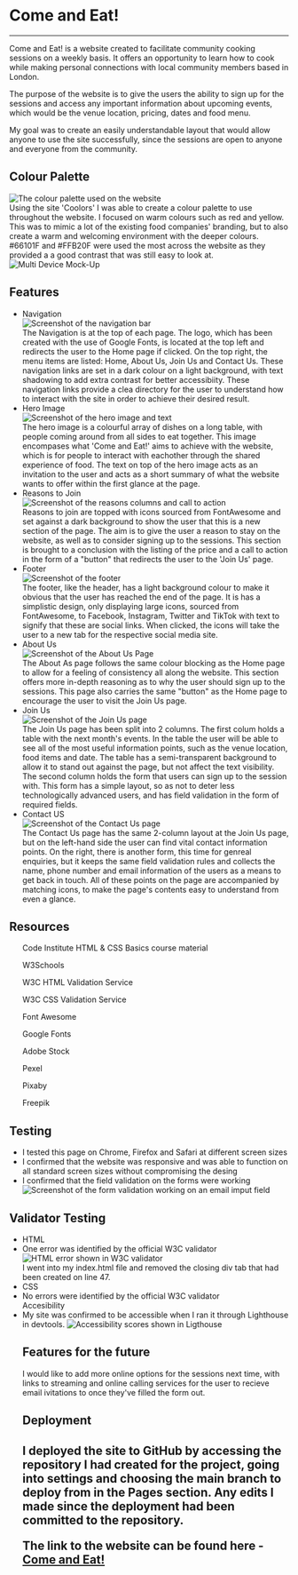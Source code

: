 <h1>Come and Eat!</h1>
<hr>
Come and Eat! is a website created to facilitate community cooking sessions on a weekly basis. It offers an opportunity to learn how to cook while making personal connections with local community members based in London. 

The purpose of the website is to give the users the ability to sign up for the sessions and access any important information about upcoming events, which would be the venue location, pricing, dates and food menu. 

My goal was to create an easily understandable layout that would allow anyone to use the site successfully, since the sessions are open to anyone and everyone from the community.

<h2>Colour Palette</h2>
<img src="/assets/images/coolors.jpg" alt="The colour palette used on the website">
<br>
Using the site 'Coolors' I was able to create a colour palette to use throughout the website. I focused on warm colours such as red and yellow. This was to mimic a lot of the existing food companies' branding, but to also create a warm and welcoming environment with the deeper colours. #66101F and #FFB20F were used the most across the website as they provided a a good contrast that was still easy to look at. 
<br>
<img src="/assets/images/MultiDeviceMockUp.jpg" alt="Multi Device Mock-Up">

<h2>Features</h2>
<ul>
    <li>Navigation</li>
    <img src="/assets/images/nav_bar.jpg" alt="Screenshot of the navigation bar">
    <br>
    The Navigation is at the top of each page. The logo, which has been created with the use of Google Fonts, is located at the top left and redirects the user to the Home page if clicked. On the top right, the menu items are listed: Home, About Us, Join Us and Contact Us.
    These navigation links are set in a dark colour on a light background, with text shadowing to add extra contrast for better accessibiity.
    These navigation links provide a clea directory for the user to understand how to interact with the site in order to achieve their desired result. 
    <li>Hero Image</li>
    <img src="/assets/images/hero_img.jpg" alt="Screenshot of the hero image and text">
    <br>
    The hero image is a colourful array of dishes on a long table, with people coming around from all sides to eat together. This image encompases what 'Come and Eat!' aims to achieve with the website, which is for people to interact with eachother through the shared experience of food. The text on top of the hero image acts as an invitation to  the user and acts as a short summary of what the website wants to offer within the first glance at the page.
    <li>Reasons to Join</li>
    <img src="/assets/images/reasons.jpg" alt="Screenshot of the reasons columns and call to action">
    <br>
    Reasons to join are topped with icons sourced from FontAwesome and set against a dark background to show the user that this is a new section of the page. The aim is to give the user a reason to stay on the website, as well as to consider signing up to the sessions. This section is brought to a conclusion with the listing of the price and a call to action in the form of a "button" that redirects the user to the 'Join Us' page.  
    <li>Footer</li>
    <img src="/assets/images/footer.jpg" alt="Screenshot of the footer">
    <br>
    The footer, like the header, has a light background colour to make it obvious that the user has reached the end of the page. It is has a simplistic design, only displaying large icons, sourced from FontAwesome, to Facebook, Instagram, Twitter and TikTok with text to signify that these are social links. When clicked, the icons will take the user to a new tab for the respective social media site. 
    <li>About Us</li>
    <img src="/assets/images/about_us.jpg" alt="Screenshot of the About Us Page">
    <br>
    The About As page follows the same colour blocking as the Home page to allow for a feeling of consistency all along the website. This section offers more in-depth reasoning as to why the user should sign up to the sessions. 
    This page also carries the same "button" as the Home page to encourage the user to visit the Join Us page.
    <li>Join Us</li>
    <img src="/assets/images/join_us.jpg" alt="Screenshot of the Join Us page">
    <br>
    The Join Us page has been split into 2 columns.
    The first colum holds a table with the next month's events. In the table the user will be able to see all of the most useful information points, such as the venue location, food items and date. The table has a semi-transparent background to allow it to stand out against the page, but not affect the text visibility.
    The second column holds the form that users can sign up to the session with. This form has a simple layout, so as not to deter less technologically advanced users, and has field validation in the form of required fields. 
    <li>Contact US</li>
    <img src="/assets/images/contact_us.jpg" alt="Screenshot of the Contact Us page">
    <br>
    The Contact Us page has the same 2-column layout at the Join Us page, but on the left-hand side the user can find vital contact information points. On the right, there is another form, this time for genreal enquiries, but it keeps the same field validation rules and collects the name, phone number and email information of the users as a means to get back in touch. All of these points on the page are accompanied by matching icons, to make the page's contents easy to understand from even a glance.
</ul>

<h2>Resources</h2>
<ul>Code Institute HTML & CSS Basics course material</ul>
<ul>W3Schools</ul>
<ul>W3C HTML Validation Service</ul>
<ul>W3C CSS Validation Service</ul>
<ul>Font Awesome</ul>
<ul>Google Fonts</ul>
<ul>Adobe Stock</ul>
<ul>Pexel</ul>
<ul>Pixaby</ul>
<ul>Freepik</ul>

<h2>Testing</h2>
<ul>
    <li>I tested this page on Chrome, Firefox and Safari at different screen sizes</li>
    <li>I confirmed that the website was responsive and was able to function on all standard screen sizes without compromising the desing</li>
    <li>I confirmed that the field validation on the forms were working</li>
    <img src="/assets/images/form_email.jpg" alt="Screenshot of the form validation working on an email imput field">
</ul>

<h2>Validator Testing</h2>
<ul>
    <li>HTML
        <li>
        One error was identified by the official W3C validator
        <br>
        <img src="/assets/images/HTML_error_flagging.jpg" alt="HTML error shown in W3C validator">
        <br>
        I went into my index.html file and removed the closing div tab that had been created on line 47.
        </li>
    </li>
    <li>CSS
        <li>No errors were identified by the official W3C validator</li>
    </li>
        </li>Accesibility
        <li>
        My site was confirmed to be accessible when I ran it through Lighthouse in devtools.
        <img src="/assets/images/LighthouseAccessibility.jpg" alt="Accessibility scores shown in Ligthouse">
        </li>
    </li>

<h2>Features for the future</h2>
I would like to add more online options for the sessions next time, with links to streaming and online calling services for the user to recieve email ivitations to once they've filled the form out.

<h2>Deployment<h2>
I deployed the site to GitHub by accessing the repository I had created for the project, going into settings and choosing the main branch to deploy from in the Pages section. 
Any edits I made since the deployment had been committed to the repository.

The link to the website can be found here - <a href="https://manpreetrao.github.io/come-and-eat/index.html" rel="noopener" target="_blank" aria-label="Visit Come and Eat! (opens in a new tab)">Come and Eat!</a>



